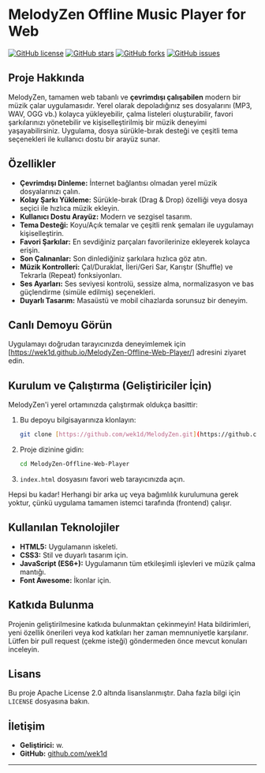 # MelodyZen Offline Music Player for Web

[![GitHub license](https://img.shields.io/github/license/wek1d/MelodyZen-Offline-Web-Player?style=flat-square)](LICENSE)
[![GitHub stars](https://img.shields.io/github/stars/wek1d/MelodyZen-Offline-Web-Player?style=flat-square)](https://github.com/wek1d/MelodyZen-Offline-Web-Player/stargazers)
[![GitHub forks](https://img.shields.io/github/forks/wek1d/MelodyZen-Offline-Web-Player?style=flat-square)](https://github.com/wek1d/MelodyZen-Offline-Web-Player/network/members)
[![GitHub issues](https://img.shields.io/github/issues/wek1d/MelodyZen-Offline-Web-Player?style=flat-square)](https://github.com/wek1d/MelodyZen-Offline-Web-Player/issues)

## Proje Hakkında

MelodyZen, tamamen web tabanlı ve **çevrimdışı çalışabilen** modern bir müzik çalar uygulamasıdır. Yerel olarak depoladığınız ses dosyalarını (MP3, WAV, OGG vb.) kolayca yükleyebilir, çalma listeleri oluşturabilir, favori şarkılarınızı yönetebilir ve kişiselleştirilmiş bir müzik deneyimi yaşayabilirsiniz. Uygulama, dosya sürükle-bırak desteği ve çeşitli tema seçenekleri ile kullanıcı dostu bir arayüz sunar.

## Özellikler

* **Çevrimdışı Dinleme:** İnternet bağlantısı olmadan yerel müzik dosyalarınızı çalın.
* **Kolay Şarkı Yükleme:** Sürükle-bırak (Drag & Drop) özelliği veya dosya seçici ile hızlıca müzik ekleyin.
* **Kullanıcı Dostu Arayüz:** Modern ve sezgisel tasarım.
* **Tema Desteği:** Koyu/Açık temalar ve çeşitli renk şemaları ile uygulamayı kişiselleştirin.
* **Favori Şarkılar:** En sevdiğiniz parçaları favorilerinize ekleyerek kolayca erişin.
* **Son Çalınanlar:** Son dinlediğiniz şarkılara hızlıca göz atın.
* **Müzik Kontrolleri:** Çal/Duraklat, İleri/Geri Sar, Karıştır (Shuffle) ve Tekrarla (Repeat) fonksiyonları.
* **Ses Ayarları:** Ses seviyesi kontrolü, sessize alma, normalizasyon ve bas güçlendirme (simüle edilmiş) seçenekleri.
* **Duyarlı Tasarım:** Masaüstü ve mobil cihazlarda sorunsuz bir deneyim.

## Canlı Demoyu Görün

Uygulamayı doğrudan tarayıcınızda deneyimlemek için [https://wek1d.github.io/MelodyZen-Offline-Web-Player/] adresini ziyaret edin.

## Kurulum ve Çalıştırma (Geliştiriciler İçin)

MelodyZen'i yerel ortamınızda çalıştırmak oldukça basittir:

1.  Bu depoyu bilgisayarınıza klonlayın:
    ```bash
    git clone [https://github.com/wek1d/MelodyZen.git](https://github.com/wek1d/MelodyZen-Offline-Web-Player.git)
    ```
2.  Proje dizinine gidin:
    ```bash
    cd MelodyZen-Offline-Web-Player
    ```
3.  `index.html` dosyasını favori web tarayıcınızda açın.

Hepsi bu kadar! Herhangi bir arka uç veya bağımlılık kurulumuna gerek yoktur, çünkü uygulama tamamen istemci tarafında (frontend) çalışır.

## Kullanılan Teknolojiler

* **HTML5:** Uygulamanın iskeleti.
* **CSS3:** Stil ve duyarlı tasarım için.
* **JavaScript (ES6+):** Uygulamanın tüm etkileşimli işlevleri ve müzik çalma mantığı.
* **Font Awesome:** İkonlar için.

## Katkıda Bulunma

Projenin geliştirilmesine katkıda bulunmaktan çekinmeyin! Hata bildirimleri, yeni özellik önerileri veya kod katkıları her zaman memnuniyetle karşılanır. Lütfen bir pull request (çekme isteği) göndermeden önce mevcut konuları inceleyin.

## Lisans

Bu proje Apache License 2.0 altında lisanslanmıştır. Daha fazla bilgi için `LICENSE` dosyasına bakın.

## İletişim

* **Geliştirici:** w.
* **GitHub:** [github.com/wek1d](https://github.com/wek1d)

---

